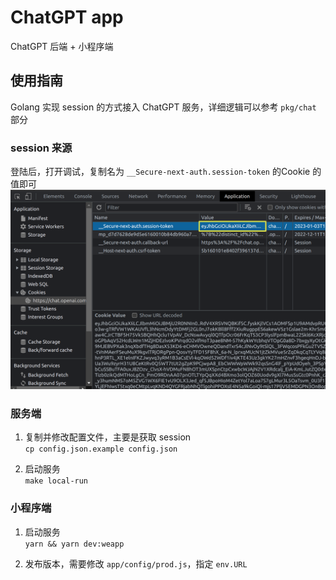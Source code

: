 # ChatGPT app
ChatGPT 后端 + 小程序端    

## 使用指南
Golang 实现 session 的方式接入 ChatGPT 服务，详细逻辑可以参考 `pkg/chat` 部分

### session 来源
登陆后，打开调试，复制名为 `__Secure-next-auth.session-token` 的Cookie 的值即可
![image](docs/images/session-token.png)


### 服务端
1. 复制并修改配置文件，主要是获取 session    
`cp config.json.example config.json`

2. 启动服务    
`make local-run`

### 小程序端
1. 启动服务    
`yarn && yarn dev:weapp`

2. 发布版本，需要修改 `app/config/prod.js`，指定 `env.URL`